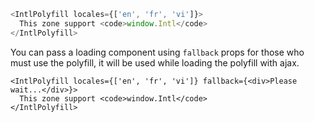 ```js
<IntlPolyfill locales={['en', 'fr', 'vi']}>
  This zone support <code>window.Intl</code>
</IntlPolyfill>
```

You can pass a loading component using `fallback` props for those who must use the polyfill, it will be used while loading the polyfill with ajax.

```
<IntlPolyfill locales={['en', 'fr', 'vi']} fallback={<div>Please wait...</div>}>
  This zone support <code>window.Intl</code>
</IntlPolyfill>
```
